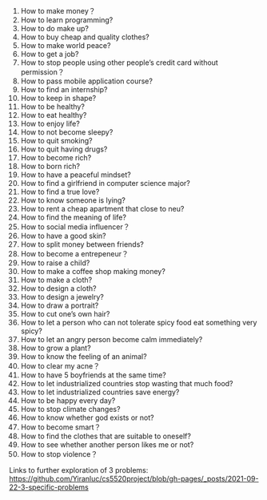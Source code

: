 1) How to make money？
2) How to learn programming?
3) How to do make up?
4) How to buy cheap and quality clothes?
5) How to make world peace?
6) How to get a job?
7) How to stop people using other people’s credit card without permission？
8) How to pass mobile application course?
9) How to find an internship?
10) How to keep in shape?
11) How to be healthy?
12) How to eat healthy?
13) How to enjoy life?
14) How to not become sleepy?
15) How to quit smoking?
16) How to quit having drugs?
17) How to become rich?
18) How to born rich?
19) How to have a peaceful mindset?
20) How to find a girlfriend in computer science major?
21) How to find a true love?
22) How to know someone is lying?
23) How to rent a cheap apartment that close to neu?
24) How to find the meaning of life?
25) How to social media influencer？
26) How to have a good skin?
27) How to split money between friends?
28) How to become a entrepeneur？
29) How to raise a child?
30) How to make a coffee shop making money?
31) How to make a cloth?
32) How to design a cloth?
33) How to design a jewelry?
34) How to draw a portrait?
35) How to cut one’s own hair?
36) How to let a person who can not tolerate spicy food eat something very spicy?
37) How to let an angry person become calm immediately?
38) How to grow a plant?
39) How to know the feeling of an animal?
40) How to clear my acne？
41) How to have 5 boyfriends at the same time?
42) How to let industrialized countries stop wasting that much food?
43) How to let industrialized countries save energy?
44) How to be happy every day?
45) How to stop climate changes?
46) How to know whether god exists or not?
47) How to become smart？
48) How to find the clothes that are suitable to oneself?
49) How to see whether another person likes me or not?
50) How to stop violence？

Links to further exploration of 3 problems: https://github.com/Yiranluc/cs5520project/blob/gh-pages/_posts/2021-09-22-3-specific-problems
